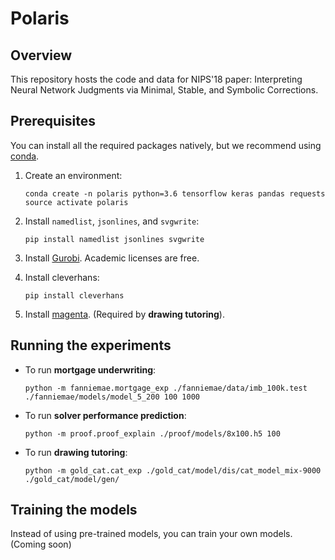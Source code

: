 # Polaris

## Overview

This repository hosts the code and data for NIPS'18 paper: Interpreting Neural Network Judgments via Minimal, Stable, and Symbolic Corrections.

## Prerequisites

You can install all the required packages natively, but we recommend using [conda](https://conda.io/miniconda.html).

1. Create an environment:

   ```
   conda create -n polaris python=3.6 tensorflow keras pandas requests
   source activate polaris
   ```
2. Install `namedlist`, `jsonlines`, and `svgwrite`:
   ```
   pip install namedlist jsonlines svgwrite
   ```

3. Install [Gurobi](http://www.gurobi.com/). Academic licenses are free.
   
4. Install cleverhans:
   ```
   pip install cleverhans
   ```

5. Install [magenta](https://github.com/tensorflow/magenta). (Required by **drawing tutoring**).


## Running the experiments

* To run **mortgage underwriting**:
   ```
   python -m fanniemae.mortgage_exp ./fanniemae/data/imb_100k.test ./fanniemae/models/model_5_200 100 1000
   ```
* To run **solver performance prediction**:
   ```
   python -m proof.proof_explain ./proof/models/8x100.h5 100
   ```
* To run **drawing tutoring**:
   ```
   python -m gold_cat.cat_exp ./gold_cat/model/dis/cat_model_mix-9000 ./gold_cat/model/gen/
   ```

## Training the models

Instead of using pre-trained models, you can train your own models. (Coming soon)